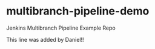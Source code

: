 # multibranch-pipeline-demo
Jenkins Multibranch Pipeline Example Repo

This line was added by Daniel!!
